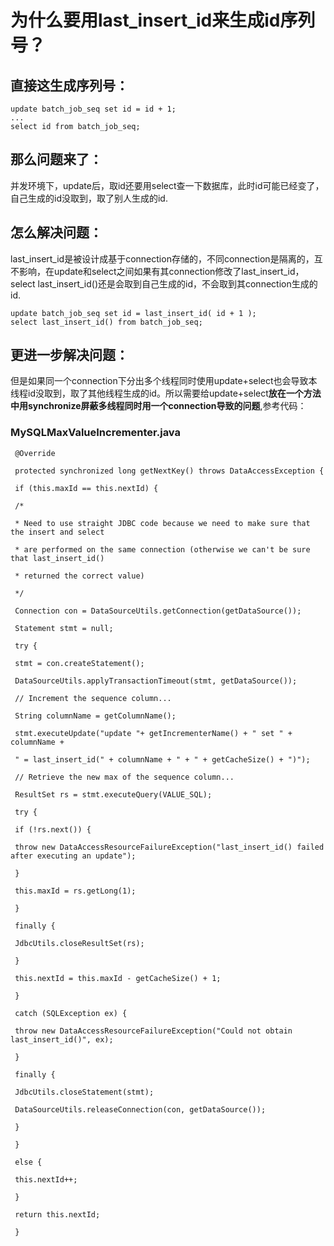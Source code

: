 # 为什么要用last\_insert\_id来生成id序列号？

## 直接这生成序列号：

```
update batch_job_seq set id = id + 1;
...
select id from batch_job_seq;
```

## **那么问题来了：**

并发环境下，update后，取id还要用select查一下数据库，此时id可能已经变了，自己生成的id没取到，取了别人生成的id.

## **怎么解决问题：**

last\_insert\_id是被设计成基于connection存储的，不同connection是隔离的，互不影响，在update和select之间如果有其connection修改了last\_insert\_id，select last\_insert\_id\(\)还是会取到自己生成的id，不会取到其connection生成的id.

```
update batch_job_seq set id = last_insert_id( id + 1 );
select last_insert_id() from batch_job_seq;
```

## 更进一步解决问题：

但是如果同一个connection下分出多个线程同时使用update+select也会导致本线程id没取到，取了其他线程生成的id。所以需要给update+select**放在一个方法中用synchronize屏蔽多线程同时用一个connection导致的问题**,参考代码：

### MySQLMaxValueIncrementer.java
```
 @Override

 protected synchronized long getNextKey() throws DataAccessException {

 if (this.maxId == this.nextId) {

 /*

 * Need to use straight JDBC code because we need to make sure that the insert and select

 * are performed on the same connection (otherwise we can't be sure that last_insert_id()

 * returned the correct value)

 */

 Connection con = DataSourceUtils.getConnection(getDataSource());

 Statement stmt = null;

 try {

 stmt = con.createStatement();

 DataSourceUtils.applyTransactionTimeout(stmt, getDataSource());

 // Increment the sequence column...

 String columnName = getColumnName();

 stmt.executeUpdate("update "+ getIncrementerName() + " set " + columnName +

 " = last_insert_id(" + columnName + " + " + getCacheSize() + ")");

 // Retrieve the new max of the sequence column...

 ResultSet rs = stmt.executeQuery(VALUE_SQL);

 try {

 if (!rs.next()) {

 throw new DataAccessResourceFailureException("last_insert_id() failed after executing an update");

 }

 this.maxId = rs.getLong(1);

 }

 finally {

 JdbcUtils.closeResultSet(rs);

 }

 this.nextId = this.maxId - getCacheSize() + 1;

 }

 catch (SQLException ex) {

 throw new DataAccessResourceFailureException("Could not obtain last_insert_id()", ex);

 }

 finally {

 JdbcUtils.closeStatement(stmt);

 DataSourceUtils.releaseConnection(con, getDataSource());

 }

 }

 else {

 this.nextId++;

 }

 return this.nextId;

 }

```




